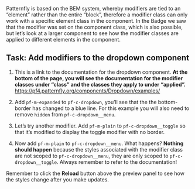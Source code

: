 
Patternfly is based on the BEM system, whereby modifiers are tied to an “element” rather than the entire “block”, therefore a modifier class can only work with a specific element class in the component. In the Badge we saw that the modifier was set on the component class, which is also possible, but let’s look at a larger component to see how the modifier classes are applied to different elements in the component.

## Task: Add modifiers to the dropdown component
1) This is a link to the documentation for the dropdown component. <strong> At the bottom of the page, you will see the documentation for the modifier classes under “class” and the classes they apply to under “applied”.</strong>  https://pf4.patternfly.org/components/Dropdown/examples/

2) Add `pf-m-expanded` to `pf-c-dropdown`, you’ll see that the the bottom-border has changed to a blue line. For this example you will also need to remove `hidden` from `pf-c-dropdown__menu`. 

3) Let’s try another modifier. Add `pf-m-plain` to `pf-c-dropdown__toggle` so that it’s modified to display the toggle modifier with no border.

4) Now add `pf-m-plain` to `pf-c-dropdown__menu`. What happens? <strong> Nothing should happen</strong>  because the styles associated with the modifier class are not scoped to `pf-c-dropdown__menu`, they are only scoped to `pf-c-dropdown__toggle`.
Always remember to refer to the documentation!

Remember to click the <strong>Reload</strong> button above the preview panel to see how the styles change after you make updates.